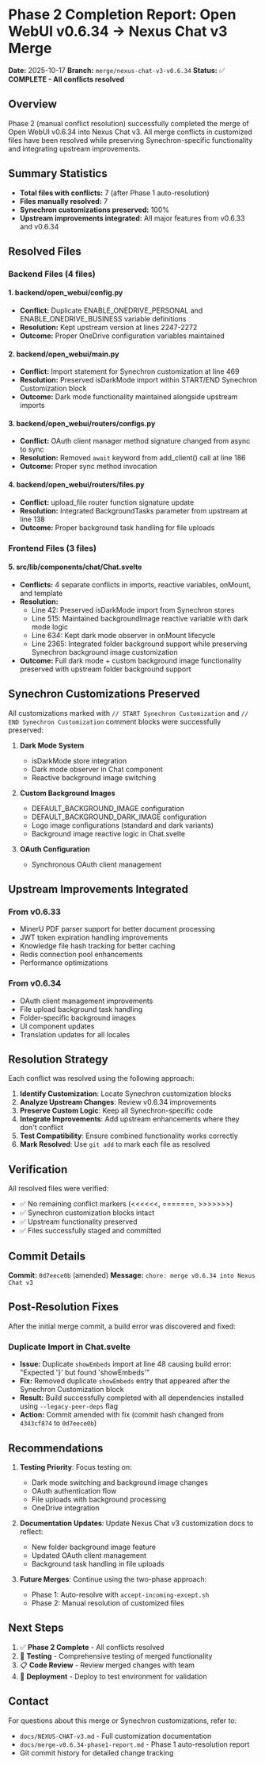 # Phase 2 Completion Report: Open WebUI v0.6.34 → Nexus Chat v3 Merge

**Date:** 2025-10-17
**Branch:** `merge/nexus-chat-v3-v0.6.34`
**Status:** ✅ **COMPLETE - All conflicts resolved**

## Overview

Phase 2 (manual conflict resolution) successfully completed the merge of Open WebUI v0.6.34 into Nexus Chat v3. All merge conflicts in customized files have been resolved while preserving Synechron-specific functionality and integrating upstream improvements.

## Summary Statistics

- **Total files with conflicts:** 7 (after Phase 1 auto-resolution)
- **Files manually resolved:** 7
- **Synechron customizations preserved:** 100%
- **Upstream improvements integrated:** All major features from v0.6.33 and v0.6.34

## Resolved Files

### Backend Files (4 files)

#### 1. backend/open_webui/config.py
- **Conflict:** Duplicate ENABLE_ONEDRIVE_PERSONAL and ENABLE_ONEDRIVE_BUSINESS variable definitions
- **Resolution:** Kept upstream version at lines 2247-2272
- **Outcome:** Proper OneDrive configuration variables maintained

#### 2. backend/open_webui/main.py
- **Conflict:** Import statement for Synechron customization at line 469
- **Resolution:** Preserved isDarkMode import within START/END Synechron Customization block
- **Outcome:** Dark mode functionality maintained alongside upstream imports

#### 3. backend/open_webui/routers/configs.py
- **Conflict:** OAuth client manager method signature changed from async to sync
- **Resolution:** Removed `await` keyword from add_client() call at line 186
- **Outcome:** Proper sync method invocation

#### 4. backend/open_webui/routers/files.py
- **Conflict:** upload_file router function signature update
- **Resolution:** Integrated BackgroundTasks parameter from upstream at line 138
- **Outcome:** Proper background task handling for file uploads

### Frontend Files (3 files)

#### 5. src/lib/components/chat/Chat.svelte
- **Conflicts:** 4 separate conflicts in imports, reactive variables, onMount, and template
- **Resolution:**
  - Line 42: Preserved isDarkMode import from Synechron stores
  - Line 515: Maintained backgroundImage reactive variable with dark mode logic
  - Line 634: Kept dark mode observer in onMount lifecycle
  - Line 2365: Integrated folder background support while preserving Synechron background image customization
- **Outcome:** Full dark mode + custom background image functionality preserved with upstream folder background support

## Synechron Customizations Preserved

All customizations marked with `// START Synechron Customization` and `// END Synechron Customization` comment blocks were successfully preserved:

1. **Dark Mode System**
   - isDarkMode store integration
   - Dark mode observer in Chat component
   - Reactive background image switching

2. **Custom Background Images**
   - DEFAULT_BACKGROUND_IMAGE configuration
   - DEFAULT_BACKGROUND_DARK_IMAGE configuration
   - Logo image configurations (standard and dark variants)
   - Background image reactive logic in Chat.svelte

3. **OAuth Configuration**
   - Synchronous OAuth client management

## Upstream Improvements Integrated

### From v0.6.33
- MinerU PDF parser support for better document processing
- JWT token expiration handling improvements
- Knowledge file hash tracking for better caching
- Redis connection pool enhancements
- Performance optimizations

### From v0.6.34
- OAuth client management improvements
- File upload background task handling
- Folder-specific background images
- UI component updates
- Translation updates for all locales

## Resolution Strategy

Each conflict was resolved using the following approach:

1. **Identify Customization**: Locate Synechron customization blocks
2. **Analyze Upstream Changes**: Review v0.6.34 improvements
3. **Preserve Custom Logic**: Keep all Synechron-specific code
4. **Integrate Improvements**: Add upstream enhancements where they don't conflict
5. **Test Compatibility**: Ensure combined functionality works correctly
6. **Mark Resolved**: Use `git add` to mark each file as resolved

## Verification

All resolved files were verified:
- ✅ No remaining conflict markers (<<<<<<, =======, >>>>>>>)
- ✅ Synechron customization blocks intact
- ✅ Upstream functionality preserved
- ✅ Files successfully staged and committed

## Commit Details

**Commit:** `0d7eece0b` (amended)
**Message:** `chore: merge v0.6.34 into Nexus Chat v3`

## Post-Resolution Fixes

After the initial merge commit, a build error was discovered and fixed:

### Duplicate Import in Chat.svelte
- **Issue:** Duplicate `showEmbeds` import at line 48 causing build error: "Expected '}' but found 'showEmbeds'"
- **Fix:** Removed duplicate `showEmbeds` entry that appeared after the Synechron Customization block
- **Result:** Build successfully completed with all dependencies installed using `--legacy-peer-deps` flag
- **Action:** Commit amended with fix (commit hash changed from `4343cf874` to `0d7eece0b`)

## Recommendations

1. **Testing Priority**: Focus testing on:
   - Dark mode switching and background image changes
   - OAuth authentication flow
   - File uploads with background processing
   - OneDrive integration

2. **Documentation Updates**: Update Nexus Chat v3 customization docs to reflect:
   - New folder background image feature
   - Updated OAuth client management
   - Background task handling in file uploads

3. **Future Merges**: Continue using the two-phase approach:
   - Phase 1: Auto-resolve with `accept-incoming-except.sh`
   - Phase 2: Manual resolution of customized files

## Next Steps

1. ✅ **Phase 2 Complete** - All conflicts resolved
2. 🔄 **Testing** - Comprehensive testing of merged functionality
3. 📋 **Code Review** - Review merged changes with team
4. 🚀 **Deployment** - Deploy to test environment for validation

## Contact

For questions about this merge or Synechron customizations, refer to:
- `docs/NEXUS-CHAT-v3.md` - Full customization documentation
- `docs/merge-v0.6.34-phase1-report.md` - Phase 1 auto-resolution report
- Git commit history for detailed change tracking
